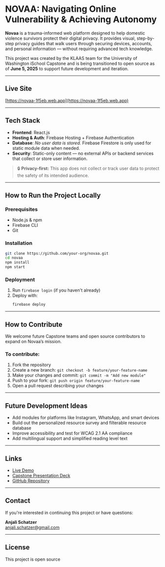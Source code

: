 # NOVAA: Navigating Online Vulnerability & Achieving Autonomy

**Novaa** is a trauma-informed web platform designed to help domestic violence survivors protect their digital privacy. It provides visual, step-by-step privacy guides that walk users through securing devices, accounts, and personal information — without requiring advanced tech knowledge.

This project was created by the KLAAS team for the University of Washington iSchool Capstone and is being transitioned to open source as of **June 5, 2025** to support future development and iteration.

---

## Live Site

 [https://novaa-1f5eb.web.app](https://novaa-1f5eb.web.app)

---

## Tech Stack

- **Frontend**: React.js
- **Hosting & Auth**: Firebase Hosting + Firebase Authentication
- **Database**: *No user data is stored.* Firebase Firestore is only used for static module data when needed.
- **Security**: Static-only content — no external APIs or backend services that collect or store user information.

> 🔒 **Privacy-first:** This app does not collect or track user data to protect the safety of its intended audience.

---

## How to Run the Project Locally

### Prerequisites

- Node.js & npm
- Firebase CLI
- Git

### Installation

```bash
git clone https://github.com/your-org/novaa.git
cd novaa
npm install
npm start
```

### Deployment

1. Run `firebase login` (if you haven't already)
2. Deploy with:
   ```bash
   firebase deploy
   ```

---

## How to Contribute

We welcome future Capstone teams and open source contributors to expand on Novaa’s mission.

### To contribute:

1. Fork the repository
2. Create a new branch: `git checkout -b feature/your-feature-name`
3. Make your changes and commit: `git commit -m "Add new module"`
4. Push to your fork: `git push origin feature/your-feature-name`
5. Open a pull request describing your changes

---

##  Future Development Ideas

- Add modules for platforms like Instagram, WhatsApp, and smart devices
- Build out the personalized resource survey and filterable resource database
- Improve accessibility and test for WCAG 2.1 AA compliance
- Add multilingual support and simplified reading level text

---

## Links

- [Live Demo](https://novaa-1f5eb.web.app)
- [Capstone Presentation Deck]()
- [GitHub Repository](https://github.com/your-org/novaa)

---

## Contact

If you're interested in continuing this project or have questions:

**Anjali Schatzer**  
anjali.schatzer@gmail.com

---

## License

This project is open source 

